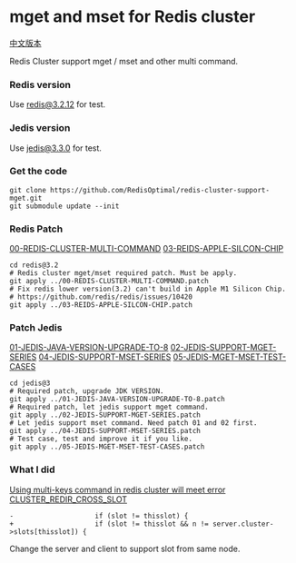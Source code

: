 # mget and mset for Redis cluster
[中文版本](./README.chn.md)


Redis Cluster support mget / mset and other multi command.

### Redis version
Use redis@3.2.12 for test.

### Jedis version
Use jedis@3.3.0 for test.

### Get the code

```
git clone https://github.com/RedisOptimal/redis-cluster-support-mget.git
git submodule update --init
```

### Redis Patch
[00-REDIS-CLUSTER-MULTI-COMMAND](./00-REDIS-CLUSTER-MULTI-COMMAND.patch) 
[03-REIDS-APPLE-SILCON-CHIP](./03-REIDS-APPLE-SILCON-CHIP.patch)
```
cd redis@3.2
# Redis cluster mget/mset required patch. Must be apply.
git apply ../00-REDIS-CLUSTER-MULTI-COMMAND.patch
# Fix redis lower version(3.2) can't build in Apple M1 Silicon Chip.
# https://github.com/redis/redis/issues/10420
git apply ../03-REIDS-APPLE-SILCON-CHIP.patch
```

### Patch Jedis
[01-JEDIS-JAVA-VERSION-UPGRADE-TO-8](./01-JEDIS-JAVA-VERSION-UPGRADE-TO-8.patch)
[02-JEDIS-SUPPORT-MGET-SERIES](./02-JEDIS-SUPPORT-MGET-SERIES.patch)
[04-JEDIS-SUPPORT-MSET-SERIES](./04-JEDIS-SUPPORT-MSET-SERIES.patch)
[05-JEDIS-MGET-MSET-TEST-CASES](./05-JEDIS-MGET-MSET-TEST-CASES.patch)
```
cd jedis@3
# Required patch, upgrade JDK VERSION.
git apply ../01-JEDIS-JAVA-VERSION-UPGRADE-TO-8.patch
# Required patch, let jedis support mget command.
git apply ../02-JEDIS-SUPPORT-MGET-SERIES.patch
# Let jedis support mset command. Need patch 01 and 02 first.
git apply ../04-JEDIS-SUPPORT-MSET-SERIES.patch
# Test case, test and improve it if you like.
git apply ../05-JEDIS-MGET-MSET-TEST-CASES.patch
```

### What I did
[Using multi-keys command in redis cluster will meet error CLUSTER_REDIR_CROSS_SLOT](https://github.com/redis/redis/issues/9576)

```
-                    if (slot != thisslot) {
+                    if (slot != thisslot && n != server.cluster->slots[thisslot]) {
```
Change the server and client to support slot from same node.